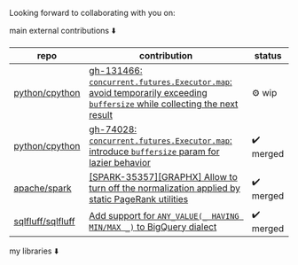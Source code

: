 Looking forward to collaborating with you on:

main external contributions ⬇️ 

|repo|contribution|status|
|--|--|--|
|[python/cpython](https://github.com/python/cpython)|[gh-131466: `concurrent.futures.Executor.map`: avoid temporarily exceeding `buffersize` while collecting the next result](https://github.com/python/cpython/pull/131467)|⚙️ wip|
|[python/cpython](https://github.com/python/cpython)|[gh-74028: `concurrent.futures.Executor.map`: introduce `buffersize` param for lazier behavior](https://github.com/python/cpython/pull/125663)|✔️ merged|
|[apache/spark](https://github.com/apache/spark)|[[SPARK-35357][GRAPHX] Allow to turn off the normalization applied by static PageRank utilities](https://github.com/apache/spark/pull/32485)|✔️ merged|
|[sqlfluff/sqlfluff](https://github.com/sqlfluff/sqlfluff)|[Add support for `ANY_VALUE(_ HAVING MIN/MAX _)` to BigQuery dialect](https://github.com/sqlfluff/sqlfluff/pull/5321)|✔️ merged|


my libraries ⬇️
